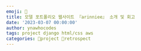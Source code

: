 ```yaml
---
emoji: 🐤
title: 모델 포트폴리오 웹사이트 『arinniee』 소개 및 회고
date: '2023-03-07 00:00:00'
author: ynawhocodes
tags: project django html/css aws
categories: 🎳project 💭retrospect
---
```


